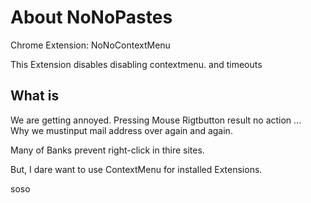 # About  NoNoPastes

Chrome Extension: NoNoContextMenu

This Extension disables disabling contextmenu. and timeouts

## What is 

We are getting annoyed. Pressing Mouse Rigtbutton result no action ...  
Why we  mustinput mail address over again and again.


Many of Banks prevent right-click in thire sites.

But, I dare want to use ContextMenu for installed Extensions.

soso



